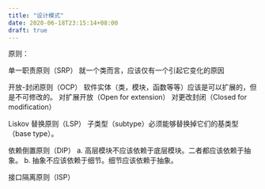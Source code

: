 ```yaml
---
title: "设计模式"
date: 2020-06-18T23:15:14+08:00
draft: true
---
```


原则：

单一职责原则（SRP）
就一个类而言，应该仅有一个引起它变化的原因

开放-封闭原则（OCP）
软件实体（类，模块，函数等等）应该是可以扩展的，但是不可修改的。
对扩展开放（Open for extension）
对更改封闭（Closed for modification）

Liskov 替换原则（LSP）
子类型（subtype）必须能够替换掉它们的基类型（base type）。

依赖倒置原则（DIP）
a. 高层模块不应该依赖于底层模块。二者都应该依赖于抽象。
b. 抽象不应该依赖于细节。细节应该依赖于抽象。

接口隔离原则（ISP）

